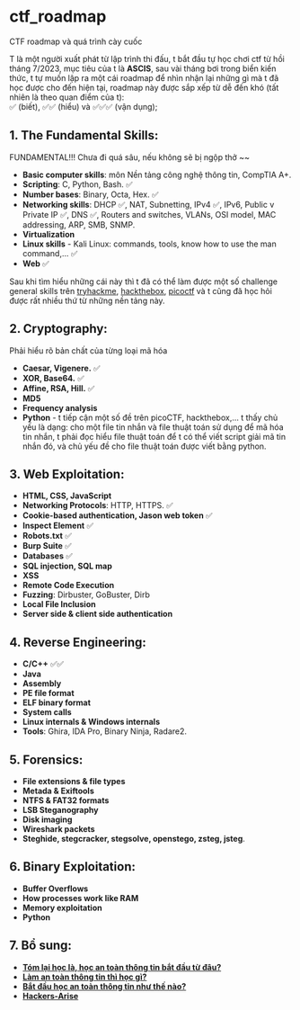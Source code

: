 # ctf_roadmap
CTF roadmap và quá trình cày cuốc

T là một người xuất phát từ lập trình thi đấu, t bắt đầu tự học chơi ctf từ hồi tháng 7/2023, mục tiêu của t là **ASCIS**, sau vài tháng bơi trong biển kiến thức, t tự muốn lập ra một cái roadmap để nhìn nhận lại những gì mà t đã học được cho đến hiện tại, roadmap này được sắp xếp từ dễ đến khó (tất nhiên là theo quan điểm của t):   
✅ (biết), ✅✅ (hiểu) và ✅✅✅ (vận dụng);
## 1. The Fundamental Skills:
FUNDAMENTAL!!! Chưa đi quá sâu, nếu không sẽ bị ngộp thở ~~
- **Basic computer skills**: môn Nền tảng công nghệ thông tin, CompTIA A+.
- **Scripting**: C, Python, Bash. ✅
- **Number bases**: Binary, Octa, Hex. ✅
- **Networking skills**: DHCP ✅, NAT, Subnetting, IPv4 ✅, IPv6, Public v Private IP ✅, DNS ✅, Routers and switches, VLANs, OSI model, MAC addressing, ARP, SMB, SNMP.
- **Virtualization**
- **Linux skills** - Kali Linux: commands, tools, know how to use the man command,... ✅
- **Web** ✅
  
Sau khi tìm hiểu những cái này thì t đã có thể làm được một số challenge general skills trên [tryhackme](https://tryhackme.com/), [hackthebox](https://academy.hackthebox.com/), [picoctf](https://picoctf.org/) và t cũng đã học hỏi được rất nhiều thứ từ những nền tảng này.

## 2. Cryptography:
Phải hiểu rõ bản chất của từng loại mã hóa
- **Caesar, Vigenere.** ✅
- **XOR, Base64.** ✅
- **Affine, RSA, Hill.** ✅
- **MD5**
- **Frequency analysis**
- **Python** - t tiếp cận một số đề trên picoCTF, hackthebox,... t thấy chủ yếu là dạng: cho một file tin nhắn và file thuật toán sử dụng để mã hóa tin nhắn, t phải đọc hiểu file thuật toán để t có thể viết script giải mã tin nhắn đó, và chủ yếu đề cho file thuật toán được viết bằng python.

## 3. Web Exploitation:
- **HTML, CSS, JavaScript**
- **Networking Protocols**: HTTP, HTTPS. ✅
- **Cookie-based authentication, Jason web token** ✅
- **Inspect Element** ✅
- **Robots.txt** ✅
- **Burp Suite** ✅
- **Databases** ✅
- **SQL injection, SQL map**
- **XSS**
- **Remote Code Execution**
- **Fuzzing**: Dirbuster, GoBuster, Dirb
- **Local File Inclusion**
- **Server side & client side authentication**

## 4. Reverse Engineering:
- **C/C++** ✅✅
- **Java**
- **Assembly**
- **PE file format**
- **ELF binary format**
- **System calls**
- **Linux internals & Windows internals**
- **Tools**: Ghira, IDA Pro, Binary Ninja, Radare2.

## 5. Forensics: 
- **File extensions & file types**
- **Metada & Exiftools**
- **NTFS & FAT32 formats**
- **LSB Steganography**
- **Disk imaging**
- **Wireshark packets**
- **Steghide, stegcracker, stegsolve, openstego, zsteg, jsteg**.

## 6. Binary Exploitation:
- **Buffer Overflows**
- **How processes work like RAM**
- **Memory exploitation**
- **Python**

## 7. Bổ sung:
- **[Tóm lại học là, học an toàn thông tin bắt đầu từ đâu?](https://blog.cyberjutsu.io/2021/08/09/hoc-an-toan-thong-tin/)** 
- **[Làm an toàn thông tin thì học gì?](https://vnhacker.substack.com/p/lam-toan-thong-tin-thi-hoc-gi)**
- **[Bắt đầu học an toàn thông tin như thế nào?](https://l4w.io/2017/07/bat-dau-hoc-an-toan-thong-tin-nhu-the-nao/)**
- **[Hackers-Arise](https://www.hackers-arise.com/)**
